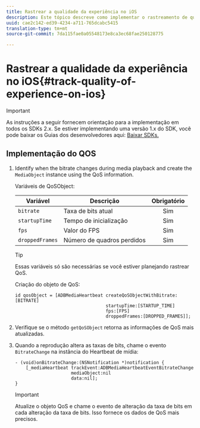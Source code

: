 ```yaml
---
title: Rastrear a qualidade da experiência no iOS
description: Este tópico descreve como implementar o rastreamento de qualidade de experiência (QoE, QoS) usando o SDK de mídia no iOS.
uuid: cae2c142-ed39-4234-a711-765dcabc5415
translation-type: tm+mt
source-git-commit: 7da115fae0a05548173e8ca3ec68fae250128775

---
```



# Rastrear a qualidade da experiência no iOS{#track-quality-of-experience-on-ios}

>[!IMPORTANT]
>
>As instruções a seguir fornecem orientação para a implementação em todos os SDKs 2.x. Se estiver implementando uma versão 1.x do SDK, você pode baixar os Guias dos desenvolvedores aqui: [Baixar SDKs.](/help/sdk-implement/download-sdks.md)

## Implementação do QOS

1. Identify when the bitrate changes during media playback and create the `MediaObject` instance using the QoS information.

   Variáveis de QoSObject:

   | Variável | Descrição | Obrigatório |
   | --- | --- | :---: |
   | `bitrate` | Taxa de bits atual | Sim |
   | `startupTime` | Tempo de inicialização | Sim |
   | `fps` | Valor do FPS | Sim |
   | `droppedFrames` | Número de quadros perdidos | Sim |

   >[!TIP]
   >
   >Essas variáveis só são necessárias se você estiver planejando rastrear QoS.

   Criação do objeto de QoS:

   ```
   id qosObject = [ADBMediaHeartbeat createQoSObjectWithBitrate:[BITRATE] 
                                     startupTime:[STARTUP_TIME]  
                                     fps:[FPS]  
                                     droppedFrames:[DROPPED_FRAMES]];
   ```

1. Verifique se o método `getQoSObject` retorna as informações de QoS mais atualizadas.
1. Quando a reprodução altera as taxas de bits, chame o evento `BitrateChange` na instância do Heartbeat de mídia:

   ```
   - (void)onBitrateChange:(NSNotification *)notification { 
       [_mediaHeartbeat trackEvent:ADBMediaHeartbeatEventBitrateChange  
                        mediaObject:nil  
                        data:nil]; 
   }
   ```

   >[!IMPORTANT]
   >
   >Atualize o objeto QoS e chame o evento de alteração da taxa de bits em cada alteração da taxa de bits. Isso fornece os dados de QoS mais precisos.


